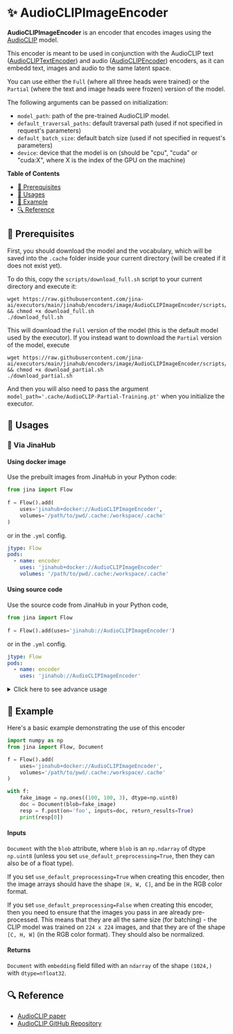 # ✨ AudioCLIPImageEncoder

**AudioCLIPImageEncoder** is an encoder that encodes images using the [AudioCLIP](https://arxiv.org/abs/2106.13043) model.

This encoder is meant to be used in conjunction with the AudioCLIP text ([AudioCLIPTextEncoder](https://github.com/jina-ai/executors/tree/main/jinahub/encoders/text/AudioCLIPTextEncoder)) and audio ([AudioCLIPEncoder](https://github.com/jina-ai/executors/tree/main/jinahub/encoders/audio/AudioCLIPEncoder)) encoders, as it can embedd text, images and audio to the same latent space.

You can use either the `Full` (where all three heads were trained) or the `Partial` (where the text and image heads were frozen) version of the model.

The following arguments can be passed on initialization:

- `model_path`: path of the pre-trained AudioCLIP model.
- `default_traversal_paths`: default traversal path (used if not specified in request's parameters)
- `default_batch_size`: default batch size (used if not specified in request's parameters)
- `device`: device that the model is on (should be "cpu", "cuda" or "cuda:X", where X is the index of the GPU on the machine)

**Table of Contents**

- [🌱 Prerequisites](#-prerequisites)
- [🚀 Usages](#-usages)
- [🎉️ Example](#%EF%B8%8F-example)
- [🔍️ Reference](#%EF%B8%8F-reference)

## 🌱 Prerequisites

First, you should download the model and the vocabulary, which will be saved into the `.cache` folder inside your current directory (will be created if it does not exist yet).

To do this, copy the `scripts/download_full.sh` script to your current directory and execute it:

```
wget https://raw.githubusercontent.com/jina-ai/executors/main/jinahub/encoders/image/AudioCLIPImageEncoder/scripts/download_full.sh && chmod +x download_full.sh
./download_full.sh
```

This will download the `Full` version of the model (this is the default model used by the executor). If you instead want to download the `Partial` version of the model, execute

```
wget https://raw.githubusercontent.com/jina-ai/executors/main/jinahub/encoders/image/AudioCLIPImageEncoder/scripts/download_partial.sh && chmod +x download_partial.sh
./download_partial.sh
```

And then you will also need to pass the argument `model_path='.cache/AudioCLIP-Partial-Training.pt'` when you initialize the executor.

## 🚀 Usages

### 🚚 Via JinaHub

#### Using docker image

Use the prebuilt images from JinaHub in your Python code: 

```python
from jina import Flow
	
f = Flow().add(
	uses='jinahub+docker://AudioCLIPImageEncoder',
	volumes='/path/to/pwd/.cache:/workspace/.cache'
)
```

or in the `.yml` config.
	
```yaml
jtype: Flow
pods:
  - name: encoder
    uses: 'jinahub+docker://AudioCLIPImageEncoder'
    volumes: '/path/to/pwd/.cache:/workspace/.cache'
```

#### Using source code

Use the source code from JinaHub in your Python code,

```python
from jina import Flow
	
f = Flow().add(uses='jinahub://AudioCLIPImageEncoder')
```

or in the `.yml` config.

```yaml
jtype: Flow
pods:
  - name: encoder
    uses: 'jinahub://AudioCLIPImageEncoder'
```

<details>
<summary>Click here to see advance usage</summary>

### 📦️ Via pip

1. Install the `jinahub-audioclip-image` package.

	```bash
	pip install git+https://github.com/jina-ai/executor-image-audioclip-image-encoder.git
	```

1. Use `jinahub-audioclip-image` in your code

	```python
	from jina import Flow
	from jinahub.encoder.audioclip_image import AudioCLIPImageEncoder
	
	f = Flow().add(uses=AudioCLIPImageEncoder)
	```


### 🐳 Via Docker

1. Clone the repo and build the docker image

	```shell
	git clone https://github.com/jina-ai/executors.git
	cd jinahub/encoders/image/AudioCLIPImageEncoder
	docker build -t jinahub-audioclip-image .
	```

1. Use `jinahub-audioclip-image` in your codes

	```python
	from jina import Flow
	
	f = Flow().add(
		uses='docker://jinahub-audioclip-image:latest',
		volumes='/path/to/pwd/.cache:/workspace/.cache'
	)
	```

</details>

## 🎉️ Example 

Here's a basic example demonstrating the use of this encoder

```python
import numpy as np
from jina import Flow, Document

f = Flow().add(
	uses='jinahub+docker://AudioCLIPImageEncoder',
	volumes='/path/to/pwd/.cache:/workspace/.cache'
)

with f:
	fake_image = np.ones((100, 100, 3), dtype=np.uint8)
	doc = Document(blob=fake_image)
	resp = f.post(on='foo', inputs=doc, return_results=True)
	print(resp[0])
```

#### Inputs 

`Document` with the `blob` attribute, where `blob` is an `np.ndarray` of dtype ``np.uint8`` (unless you set ``use_default_preprocessing=True``, then they can also be of a float type).

If you set `use_default_preprocessing=True` when creating this encoder, then the image arrays should have the shape `[H, W, C]`, and be in the RGB color format.

If you set `use_default_preprocessing=False` when creating this encoder, then you need to ensure that the images you pass in are already pre-processed. This means that they are all the same size (for batching) - the CLIP model was trained on `224 x 224` images, and that they are of the shape `[C, H, W]` (in the RGB color format). They should also be normalized.

#### Returns

`Document` with `embedding` field filled with an `ndarray` of the shape `(1024,)` with `dtype=nfloat32`.


## 🔍️ Reference

- [AudioCLIP paper](https://arxiv.org/abs/2106.13043)
- [AudioCLIP GitHub Repository](https://github.com/AndreyGuzhov/AudioCLIP)

